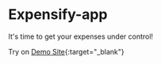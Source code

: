 # Expensify-app

It's time to get your expenses under control!

Try on  [Demo Site](https://expensify-app-olesia.herokuapp.com/){:target="_blank"}
